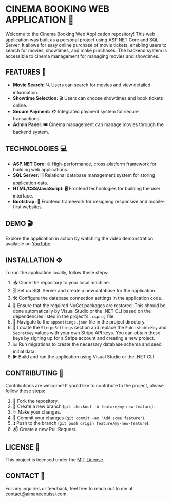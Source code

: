 # CINEMA BOOKING WEB APPLICATION 🎥

Welcome to the Cinema Booking Web Application repository! This web application was built as a personal project using ASP.NET Core and SQL Server. It allows for easy online purchase of movie tickets, enabling users to search for movies, showtimes, and make purchases. The backend system is accessible to cinema management for managing movies and showtimes.

## FEATURES 🌟

- **Movie Search:** 🔍 Users can search for movies and view detailed information.
- **Showtime Selection:** 🎬 Users can choose showtimes and book tickets online.
- **Secure Payment:** 💳 Integrated payment system for secure transactions.
- **Admin Panel:** 🎟️ Cinema management can manage movies through the backend system.

## TECHNOLOGIES 💻

- **ASP.NET Core:** 🌐 High-performance, cross-platform framework for building web applications.
- **SQL Server:** 🗄️ Relational database management system for storing application data.
- **HTML/CSS/JavaScript:** 🖥️ Frontend technologies for building the user interface.
- **Bootstrap:** 📱 Frontend framework for designing responsive and mobile-first websites.

## DEMO 🎬

Explore the application in action by watching the video demonstration available on [YouTube](https://youtu.be/md3oHAhkOto).

## INSTALLATION ⚙️

To run the application locally, follow these steps:

1. 📥 Clone the repository to your local machine.
2. 🗄️ Set up SQL Server and create a new database for the application.
3. 🛠️ Configure the database connection settings in the application code.
4. 🔄 Ensure that the required NuGet packages are restored. This should be done automatically by Visual Studio or the .NET CLI based on the dependencies listed in the project's `.csproj` file.
5. 📝 Navigate to the `appsettings.json` file in the project directory.
6. 🔑 Locate the `StripeSettings` section and replace the `PublishableKey` and `SecretKey` values with your own Stripe API keys. You can obtain these keys by signing up for a Stripe account and creating a new project.
7. 📊 Run migrations to create the necessary database schema and seed initial data.
8. ▶️ Build and run the application using Visual Studio or the .NET CLI.

## CONTRIBUTING 🤝

Contributions are welcome! If you'd like to contribute to the project, please follow these steps:

1. 🍴 Fork the repository.
2. 🌿 Create a new branch (`git checkout -b feature/my-new-feature`).
3. ✨ Make your changes.
4. 📝 Commit your changes (`git commit -am 'Add some feature'`).
5. ⏫ Push to the branch (`git push origin feature/my-new-feature`).
6. 📬 Create a new Pull Request.

## LICENSE 📄

This project is licensed under the [MIT License](LICENSE).

## CONTACT 📧

For any inquiries or feedback, feel free to reach out to me at [contact@aimanecouissi.com](mailto:contact@aimanecouissi.com).
